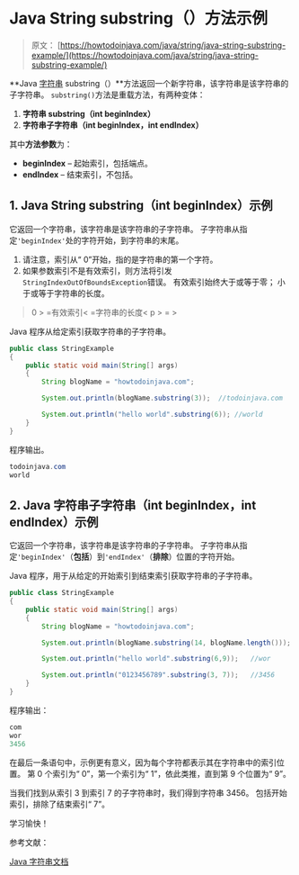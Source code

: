 # Java String substring（）方法示例

> 原文： [https://howtodoinjava.com/java/string/java-string-substring-example/](https://howtodoinjava.com/java/string/java-string-substring-example/)

**Java [字符串](https://howtodoinjava.com/java-string/) substring（）**方法返回一个新字符串，该字符串是该字符串的子字符串。 `substring()`方法是重载方法，有两种变体：

1.  **字符串 substring（int beginIndex）**
2.  **字符串子字符串（int beginIndex，int endIndex）**

其中**方法参数**为：

*   **beginIndex** – 起始索引，包括端点。
*   **endIndex** – 结束索引，不包括。

## 1\. Java String substring（int beginIndex）示例

它返回一个字符串，该字符串是该字符串的子字符串。 子字符串从指定`'beginIndex'`处的字符开始，到字符串的末尾。

1.  请注意，索引从“ 0”开始，指的是字符串的第一个字符。
2.  如果参数索引不是有效索引，则方法将引发`StringIndexOutOfBoundsException`错误。 有效索引始终大于或等于零； 小于或等于字符串的长度。

> 0 > =有效索引< =字符串的长度< p > = >

Java 程序从给定索引获取字符串的子字符串。

```java
public class StringExample 
{
    public static void main(String[] args) 
    {
        String blogName = "howtodoinjava.com";

        System.out.println(blogName.substring(3));	//todoinjava.com

        System.out.println("hello world".substring(6));	//world
    }
}

```

程序输出。

```java
todoinjava.com
world

```

## 2\. Java 字符串子字符串（int beginIndex，int endIndex）示例

它返回一个字符串，该字符串是该字符串的子字符串。 子字符串从指定`'beginIndex'`（**包括**）到`'endIndex'`（**排除**）位置的字符开始。

Java 程序，用于从给定的开始索引到结束索引获取字符串的子字符串。

```java
public class StringExample 
{
    public static void main(String[] args) 
    {
        String blogName = "howtodoinjava.com";

        System.out.println(blogName.substring(14, blogName.length()));	//com

        System.out.println("hello world".substring(6,9));	//wor

        System.out.println("0123456789".substring(3, 7));	//3456
    }
}

```

程序输出：

```java
com
wor
3456

```

在最后一条语句中，示例更有意义，因为每个字符都表示其在字符串中的索引位置。 第 0 个索引为“ 0”，第一个索引为“ 1”，依此类推，直到第 9 个位置为“ 9”。

当我们找到从索引 3 到索引 7 的子字符串时，我们得到字符串 3456。 包括开始索引，排除了结束索引“ 7”。

学习愉快！

参考文献：

[Java 字符串文档](https://docs.oracle.com/javase/10/docs/api/java/lang/String.html)
